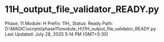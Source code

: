 # 11H_output_file_validator_READY.py

Phase: 11
Module: H
Prefix: 11H_
Status: Ready
Path: D:\MAGIC\scripts\phase11\module_H\11H_output_file_validator_READY.py
Last Updated: July 28, 2025 5:14 PM (GMT+5:30)